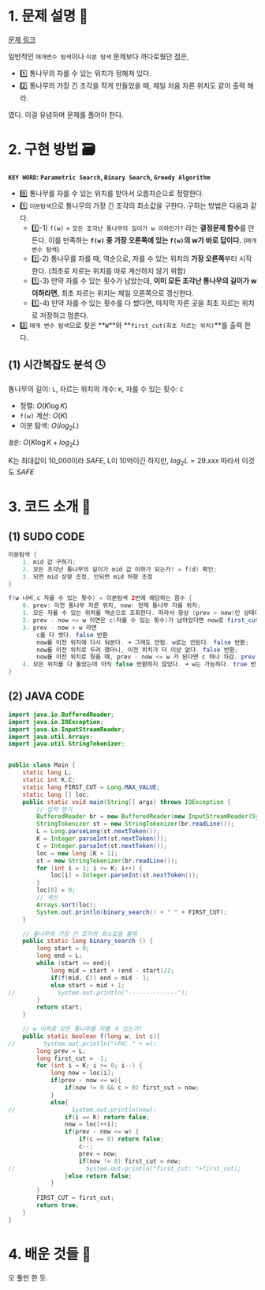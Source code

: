 # 1. 문제 설명 📌

[문제 링크](https://www.acmicpc.net/problem/1114)

일반적인 `매개변수 탐색`이나 `이분 탐색` 문제보다 까다로웠던 점은,

- 1️⃣ 통나무의 자를 수 있는 위치가 정해져 있다.
- 2️⃣ 통나무의 가장 긴 조각을 작게 만들었을 때, 제일 처음 자른 위치도 같이 출력 해라.

였다. 이걸 유념하며 문제를 풀어야 한다.

# 2. 구현 방법 🗃️

**`KEY WORD`: `Parametric Search`, `Binary Search`, `Greedy Algorithm`**

- 0️⃣ 통나무를 자를 수 있는 위치를 받아서 오름차순으로 정렬한다.
- 1️⃣ `이분탐색`으로 통나무의 가장 긴 조각의 최소값을 구한다. 구하는 방법은 다음과 같다.
  - 1️⃣-1) `f(w)` = `모든 조각난 통나무의 길이가 w 이하인가?` 라는 **결정문제 함수**를 만든다. 이를 만족하는 **`f(w)` 중 가장 오른쪽에 있는 `f(w)`의 w가 바로 답이다.** (`매개 변수 탐색`)
  -  1️⃣-2) 통나무를 자를 때, 역순으로, 자를 수 있는 위치의 **가장 오른쪽**부터 시작한다. (최초로 자르는 위치를 따로 계산하지 않기 위함)
  -  1️⃣-3) 만약 자를 수 있는 횟수가 남았는데, **이미 모든 조각난 통나무의 길이가 w 이하라면,** 최초 자르는 위치는 제일 오른쪽으로 갱신한다.
  -  1️⃣-4) 만약 자를 수 있는 횟수를 다 썼다면, 마지막 자른 곳을 최초 자르는 위치로 저장하고 멈춘다. 
- 2️⃣ `매개 변수 탐색`으로 찾은 **`W`**와 **`first_cut(최초 자르는 위치)`**를 출력 한다.

## (1) 시간복잡도 분석 🕓

통나무의 길이: `L`, 자르는 위치의 개수: `K`, 자를 수 있는 횟수: `C`

- 정렬: $O(K \log K)$
- `f(w)` 계산: $O(K)$
- 이분 탐색: $O(log_2 L)$

`결론`: $O(K \log K + log_2 L)$ 

K는 최대값이 10_000이라 *SAFE*, L이 10억이긴 하지만, $log_2 L = 29.xxx$ 따라서 이것도 *SAFE*

# 3. 코드 소개 🔎

## (1) SUDO CODE

```java
이분탐색 {
    1. mid 값 구하기;
    2. 모든 조각난 통나무의 길이가 mid 값 이하가 되는가? = f(d) 확인;
    3. 되면 mid 상향 조정, 안되면 mid 하향 조정
}

f(w 너비,c 자를 수 있는 횟수) = 이분탐색 2번에 해당하는 함수 {
    0. prev: 이전 통나무 자른 위치, now: 현재 통나무 자를 위치;
    1. 모든 자를 수 있는 위치를 역순으로 조회한다. 따라서 항상 (prev > now)인 상태이다.;
    2. prev - now <= w 이면은 c(자를 수 있는 횟수)가 남아있다면 now로 first_cut(최초 자르는 위치) 갱신;
    3. prev - now > w 라면
        c를 다 썻다. false 반환
        now를 이전 위치에 다시 둬본다. ➜ 그래도 안됨. w로는 안된다. false 반환;
    	now를 이전 위치로 두려 했더니, 이전 위치가 더 이상 없다. false 반환;
    	now를 이전 위치로 뒀을 때, prev - now <= w 가 된다면 c 하나 차감. prev = now 넣고 다시 반복;
    4. 모든 위치를 다 돌았는데 아직 false 반환하지 않았다. ➜ w는 가능하다. true 반환
}
```

## (2) JAVA CODE

```java
import java.io.BufferedReader;
import java.io.IOException;
import java.io.InputStreamReader;
import java.util.Arrays;
import java.util.StringTokenizer;


public class Main {
    static long L;
    static int K,C;
    static long FIRST_CUT = Long.MAX_VALUE;
    static long [] loc;
    public static void main(String[] args) throws IOException {
        // 입력 받기
        BufferedReader br = new BufferedReader(new InputStreamReader(System.in));
        StringTokenizer st = new StringTokenizer(br.readLine());
        L = Long.parseLong(st.nextToken());
        K = Integer.parseInt(st.nextToken());
        C = Integer.parseInt(st.nextToken());
        loc = new long [K + 1];
        st = new StringTokenizer(br.readLine());
        for (int i = 1; i <= K; i++) {
            loc[i] = Integer.parseInt(st.nextToken());
        }
        loc[0] = 0;
        // 계산
        Arrays.sort(loc);
        System.out.println(binary_search() + " " + FIRST_CUT);
    }

    // 통나무의 가장 긴 조각의 최소값을 출력
    public static long binary_search () {
        long start = 0;
        long end = L;
        while (start <= end){
            long mid = start + (end - start)/2;
            if(f(mid, C)) end = mid - 1;
            else start = mid + 1;
//            System.out.println("--------------");
        }
        return start;
    }

    // w 이하로 모든 통나무를 자를 수 있는가?
    public static boolean f(long w, int c){
//        System.out.println("너비: " + w);
        long prev = L;
        long first_cut = -1;
        for (int i = K; i >= 0; i--) {
            long now = loc[i];
            if(prev - now <= w){
                if(now != 0 && c > 0) first_cut = now;
            }
            else{
//                System.out.println(now);
                if(i == K) return false;
                now = loc[++i];
                if(prev - now <= w) {
                    if(c == 0) return false;
                    c--;
                    prev = now;
                    if(now != 0) first_cut = now;
//                    System.out.println("first_cut: "+first_cut);
                }else return false;
            }
        }
        FIRST_CUT = first_cut;
        return true;
    }
}
```

# 4. 배운 것들 🎯

오 풀만 한 듯.

